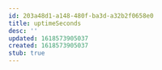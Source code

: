 ```yaml
---
id: 203a48d1-a148-480f-ba3d-a32b2f0658e0
title: uptimeSeconds
desc: ''
updated: 1618573905037
created: 1618573905037
stub: true
---
```


